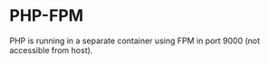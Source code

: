 # PHP-FPM

PHP is running in a separate container using FPM in port 9000 (not accessible from host).
